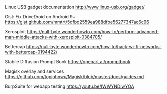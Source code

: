 Linux USB gadget documentation
http://www.linux-usb.org/gadget/

Gist: Fix DriveDroid on Android 9+
https://gist.github.com/mmtrt/5dfbd2559ea988dfbe56277347ac6c96

Xerosploit
https://null-byte.wonderhowto.com/how-to/perform-advanced-man-middle-attacks-with-xerosploit-0384705/

Bettercap
https://null-byte.wonderhowto.com/how-to/hack-wi-fi-networks-with-bettercap-0194422/

Stabile Diffusion Prompt Book
https://openart.ai/promptbook

Magisk overlay and services
https://github.com/topjohnwu/Magisk/blob/master/docs/guides.md

BurpSuite for webapp testing
https://youtu.be/IWWYNDiwYOA 
